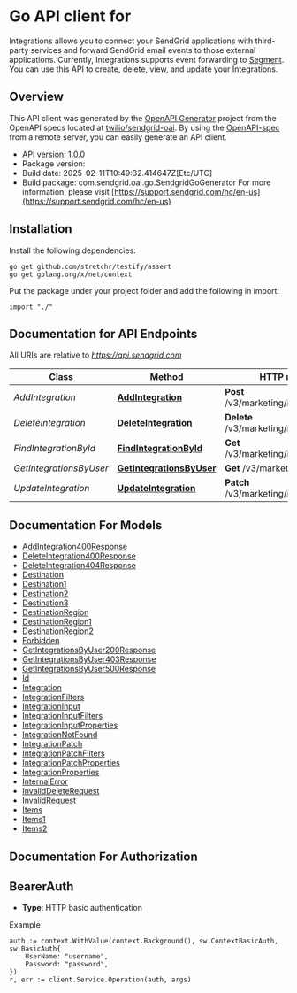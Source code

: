# Go API client for 

Integrations allows you to connect your SendGrid applications with third-party services and forward SendGrid email events to those external applications. Currently, Integrations supports event forwarding to [Segment](https://segment.com/docs). You can use this API to create, delete, view, and update your Integrations.

## Overview
This API client was generated by the [OpenAPI Generator](https://openapi-generator.tech) project from the OpenAPI specs located at [twilio/sendgrid-oai](https://github.com/twilio/sendgrid-oai/tree/main/spec).  By using the [OpenAPI-spec](https://www.openapis.org/) from a remote server, you can easily generate an API client.

- API version: 1.0.0
- Package version: 
- Build date: 2025-02-11T10:49:32.414647Z[Etc/UTC]
- Build package: com.sendgrid.oai.go.SendgridGoGenerator
For more information, please visit [https://support.sendgrid.com/hc/en-us](https://support.sendgrid.com/hc/en-us)

## Installation

Install the following dependencies:

```shell
go get github.com/stretchr/testify/assert
go get golang.org/x/net/context
```

Put the package under your project folder and add the following in import:

```golang
import "./"
```

## Documentation for API Endpoints

All URIs are relative to *https://api.sendgrid.com*

Class | Method | HTTP request | Description
------------ | ------------- | ------------- | -------------
*AddIntegration* | [**AddIntegration**](docs/AddIntegration.md#addintegration) | **Post** /v3/marketing/integrations | CreateIntegration
*DeleteIntegration* | [**DeleteIntegration**](docs/DeleteIntegration.md#deleteintegration) | **Delete** /v3/marketing/integrations | DeleteBulkIntegration
*FindIntegrationById* | [**FindIntegrationById**](docs/FindIntegrationById.md#findintegrationbyid) | **Get** /v3/marketing/integrations/{Id} | GetIntegration
*GetIntegrationsByUser* | [**GetIntegrationsByUser**](docs/GetIntegrationsByUser.md#getintegrationsbyuser) | **Get** /v3/marketing/integrations | ListIntegration
*UpdateIntegration* | [**UpdateIntegration**](docs/UpdateIntegration.md#updateintegration) | **Patch** /v3/marketing/integrations/{Id} | UpdateIntegration


## Documentation For Models

 - [AddIntegration400Response](AddIntegration400Response.md)
 - [DeleteIntegration400Response](DeleteIntegration400Response.md)
 - [DeleteIntegration404Response](DeleteIntegration404Response.md)
 - [Destination](Destination.md)
 - [Destination1](Destination1.md)
 - [Destination2](Destination2.md)
 - [Destination3](Destination3.md)
 - [DestinationRegion](DestinationRegion.md)
 - [DestinationRegion1](DestinationRegion1.md)
 - [DestinationRegion2](DestinationRegion2.md)
 - [Forbidden](Forbidden.md)
 - [GetIntegrationsByUser200Response](GetIntegrationsByUser200Response.md)
 - [GetIntegrationsByUser403Response](GetIntegrationsByUser403Response.md)
 - [GetIntegrationsByUser500Response](GetIntegrationsByUser500Response.md)
 - [Id](Id.md)
 - [Integration](Integration.md)
 - [IntegrationFilters](IntegrationFilters.md)
 - [IntegrationInput](IntegrationInput.md)
 - [IntegrationInputFilters](IntegrationInputFilters.md)
 - [IntegrationInputProperties](IntegrationInputProperties.md)
 - [IntegrationNotFound](IntegrationNotFound.md)
 - [IntegrationPatch](IntegrationPatch.md)
 - [IntegrationPatchFilters](IntegrationPatchFilters.md)
 - [IntegrationPatchProperties](IntegrationPatchProperties.md)
 - [IntegrationProperties](IntegrationProperties.md)
 - [InternalError](InternalError.md)
 - [InvalidDeleteRequest](InvalidDeleteRequest.md)
 - [InvalidRequest](InvalidRequest.md)
 - [Items](Items.md)
 - [Items1](Items1.md)
 - [Items2](Items2.md)


## Documentation For Authorization



## BearerAuth

- **Type**: HTTP basic authentication

Example

```golang
auth := context.WithValue(context.Background(), sw.ContextBasicAuth, sw.BasicAuth{
    UserName: "username",
    Password: "password",
})
r, err := client.Service.Operation(auth, args)
```

